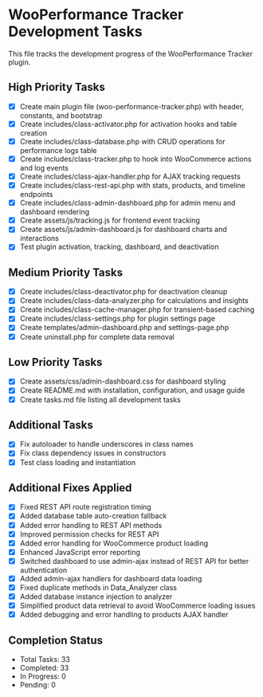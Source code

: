 # WooPerformance Tracker Development Tasks

This file tracks the development progress of the WooPerformance Tracker plugin.

## High Priority Tasks

- [x] Create main plugin file (woo-performance-tracker.php) with header, constants, and bootstrap
- [x] Create includes/class-activator.php for activation hooks and table creation
- [x] Create includes/class-database.php with CRUD operations for performance logs table
- [x] Create includes/class-tracker.php to hook into WooCommerce actions and log events
- [x] Create includes/class-ajax-handler.php for AJAX tracking requests
- [x] Create includes/class-rest-api.php with stats, products, and timeline endpoints
- [x] Create includes/class-admin-dashboard.php for admin menu and dashboard rendering
- [x] Create assets/js/tracking.js for frontend event tracking
- [x] Create assets/js/admin-dashboard.js for dashboard charts and interactions
- [x] Test plugin activation, tracking, dashboard, and deactivation

## Medium Priority Tasks

- [x] Create includes/class-deactivator.php for deactivation cleanup
- [x] Create includes/class-data-analyzer.php for calculations and insights
- [x] Create includes/class-cache-manager.php for transient-based caching
- [x] Create includes/class-settings.php for plugin settings page
- [x] Create templates/admin-dashboard.php and settings-page.php
- [x] Create uninstall.php for complete data removal

## Low Priority Tasks

- [x] Create assets/css/admin-dashboard.css for dashboard styling
- [x] Create README.md with installation, configuration, and usage guide
- [x] Create tasks.md file listing all development tasks

## Additional Tasks

- [x] Fix autoloader to handle underscores in class names
- [x] Fix class dependency issues in constructors
- [x] Test class loading and instantiation

## Additional Fixes Applied

- [x] Fixed REST API route registration timing
- [x] Added database table auto-creation fallback
- [x] Added error handling to REST API methods
- [x] Improved permission checks for REST API
- [x] Added error handling for WooCommerce product loading
- [x] Enhanced JavaScript error reporting
- [x] Switched dashboard to use admin-ajax instead of REST API for better authentication
- [x] Added admin-ajax handlers for dashboard data loading
- [x] Fixed duplicate methods in Data_Analyzer class
- [x] Added database instance injection to analyzer
- [x] Simplified product data retrieval to avoid WooCommerce loading issues
- [x] Added debugging and error handling to products AJAX handler

## Completion Status

- Total Tasks: 33
- Completed: 33
- In Progress: 0
- Pending: 0